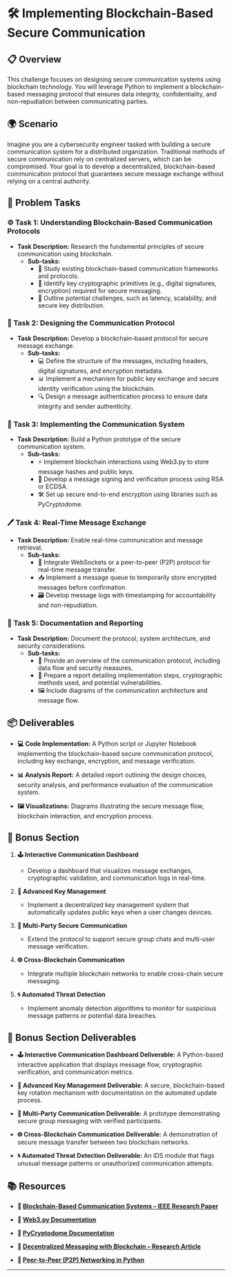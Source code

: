 # 🛠️ Implementing Blockchain-Based Secure Communication

## 📋 Overview
This challenge focuses on designing secure communication systems using blockchain technology. You will leverage Python to implement a blockchain-based messaging protocol that ensures data integrity, confidentiality, and non-repudiation between communicating parties.

## 🌍 Scenario
Imagine you are a cybersecurity engineer tasked with building a secure communication system for a distributed organization. Traditional methods of secure communication rely on centralized servers, which can be compromised. Your goal is to develop a decentralized, blockchain-based communication protocol that guarantees secure message exchange without relying on a central authority.

## 📝 Problem Tasks

### ⚙️ Task 1: Understanding Blockchain-Based Communication Protocols
- **Task Description:** Research the fundamental principles of secure communication using blockchain.
  - **Sub-tasks:**
    - 📐 Study existing blockchain-based communication frameworks and protocols.
    - 🧮 Identify key cryptographic primitives (e.g., digital signatures, encryption) required for secure messaging.
    - 🔧 Outline potential challenges, such as latency, scalability, and secure key distribution.

### 🔬 Task 2: Designing the Communication Protocol
- **Task Description:** Develop a blockchain-based protocol for secure message exchange.
  - **Sub-tasks:**
    - 💻 Define the structure of the messages, including headers, digital signatures, and encryption metadata.
    - 📊 Implement a mechanism for public key exchange and secure identity verification using the blockchain.
    - 🔍 Design a message authentication process to ensure data integrity and sender authenticity.

### 🔧 Task 3: Implementing the Communication System
- **Task Description:** Build a Python prototype of the secure communication system.
  - **Sub-tasks:**
    - ⚡ Implement blockchain interactions using Web3.py to store message hashes and public keys.
    - 🔄 Develop a message signing and verification process using RSA or ECDSA.
    - 🛠️ Set up secure end-to-end encryption using libraries such as PyCryptodome.

### 🖊️ Task 4: Real-Time Message Exchange
- **Task Description:** Enable real-time communication and message retrieval.
  - **Sub-tasks:**
    - 📡 Integrate WebSockets or a peer-to-peer (P2P) protocol for real-time message transfer.
    - 📥 Implement a message queue to temporarily store encrypted messages before confirmation.
    - 🗃️ Develop message logs with timestamping for accountability and non-repudiation.

### 📝 Task 5: Documentation and Reporting
- **Task Description:** Document the protocol, system architecture, and security considerations.
  - **Sub-tasks:**
    - 📄 Provide an overview of the communication protocol, including data flow and security measures.
    - 📝 Prepare a report detailing implementation steps, cryptographic methods used, and potential vulnerabilities.
    - 🖼️ Include diagrams of the communication architecture and message flow.

## 📦 Deliverables
- **💻 Code Implementation:**
  A Python script or Jupyter Notebook implementing the blockchain-based secure communication protocol, including key exchange, encryption, and message verification.

- **📊 Analysis Report:**
  A detailed report outlining the design choices, security analysis, and performance evaluation of the communication system.

- **🖼️ Visualizations:**
  Diagrams illustrating the secure message flow, blockchain interaction, and encryption process.

## 🎁 Bonus Section
1. **🕹️ Interactive Communication Dashboard**
   - Develop a dashboard that visualizes message exchanges, cryptographic validation, and communication logs in real-time.

2. **🧮 Advanced Key Management**
   - Implement a decentralized key management system that automatically updates public keys when a user changes devices.

3. **🔄 Multi-Party Secure Communication**
   - Extend the protocol to support secure group chats and multi-user message verification.

4. **🌐 Cross-Blockchain Communication**
   - Integrate multiple blockchain networks to enable cross-chain secure messaging.

5. **🌀 Automated Threat Detection**
   - Implement anomaly detection algorithms to monitor for suspicious message patterns or potential data breaches.

## 🏅 Bonus Section Deliverables
- **🕹️ Interactive Communication Dashboard Deliverable:**
  A Python-based interactive application that displays message flow, cryptographic verification, and communication metrics.

- **🧮 Advanced Key Management Deliverable:**
  A secure, blockchain-based key rotation mechanism with documentation on the automated update process.

- **🔄 Multi-Party Communication Deliverable:**
  A prototype demonstrating secure group messaging with verified participants.

- **🌐 Cross-Blockchain Communication Deliverable:**
  A demonstration of secure message transfer between two blockchain networks.

- **🌀 Automated Threat Detection Deliverable:**
  An IDS module that flags unusual message patterns or unauthorized communication attempts.

## 📚 Resources

- **🔗 [Blockchain-Based Communication Systems – IEEE Research Paper](https://ieeexplore.ieee.org/document/8770629)**

- **🔗 [Web3.py Documentation](https://web3py.readthedocs.io/en/stable/)**

- **🔗 [PyCryptodome Documentation](https://pycryptodome.readthedocs.io/)**

- **🔗 [Decentralized Messaging with Blockchain – Research Article](https://www.sciencedirect.com/science/article/pii/S0167739X20310012)**

- **🔗 [Peer-to-Peer (P2P) Networking in Python](https://pypi.org/project/p2pnetwork/)**

---
